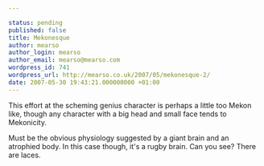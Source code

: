 ```yaml
---

status: pending
published: false
title: Mekonesque
author: mearso
author_login: mearso
author_email: mearso@mearso.com
wordpress_id: 741
wordpress_url: http://mearso.co.uk/2007/05/mekonesque-2/
date: 2007-05-30 19:43:21.000000000 +01:00
---
```

This effort at the scheming genius character is perhaps a little too Mekon like, though any character with a big head and small face tends to Mekonicity. 

Must be the obvious physiology suggested by a giant brain and an atrophied body. In this case though, it's a rugby brain. Can you see? There are laces.
